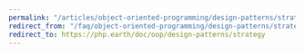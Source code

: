 ```yaml
---
permalink: "/articles/object-oriented-programming/design-patterns/strategy/"
redirect_from: "/faq/object-oriented-programming/design-patterns/strategy/"
redirect_to: https://php.earth/doc/oop/design-patterns/strategy
---
```

